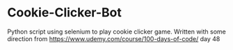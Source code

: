 # Cookie-Clicker-Bot
Python script using selenium to play cookie clicker game. Written with some direction from https://www.udemy.com/course/100-days-of-code/ day 48
